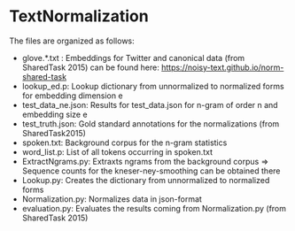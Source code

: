 # TextNormalization
The files are organized as follows:
- glove.*.txt : Embeddings for Twitter and canonical data (from SharedTask 2015) can be found here: 
                https://noisy-text.github.io/norm-shared-task
- lookup_ed.p: Lookup dictionary from unnormalized to normalized forms for embedding dimension e
- test_data_ne.json: Results for test_data.json for n-gram of order n and embedding size e
- test_truth.json: Gold standard annotations for the normalizations (from SharedTask2015)
- spoken.txt: Background corpus for the n-gram statistics
- word_list.p: List of all tokens occurring in spoken.txt
- ExtractNgrams.py: Extraxts ngrams from the background corpus => 
  Sequence counts for the kneser-ney-smoothing can be obtained there
- Lookup.py: Creates the dictionary from unnormalized to normalized forms
- Normalization.py: Normalizes data in json-format
- evaluation.py: Evaluates the results coming from Normalization.py (from SharedTask 2015)
